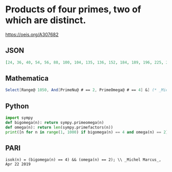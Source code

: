 # Products of four primes, two of which are distinct\.
https://oeis.org/A307682
## JSON
```JSON
[24, 36, 40, 54, 56, 88, 100, 104, 135, 136, 152, 184, 189, 196, 225, 232, 248, 250, 296, 297, 328, 344, 351, 375, 376, 424, 441, 459, 472, 484, 488, 513, 536, 568, 584, 621, 632, 664, 676, 686, 712, 776, 783, 808, 824, 837, 856, 872, 875, 904, 999, 1016, 1029]
```
## Mathematica
```Mathematica
Select[Range@ 1050, And[PrimeNu@ # == 2, PrimeOmega@ # == 4] &] (* _Michael De Vlieger_, Apr 21 2019 *)
```
## Python
```Python
import sympy
def bigomega(n): return sympy.primeomega(n)
def omega(n): return len(sympy.primefactors(n))
print([n for n in range(1, 1000) if bigomega(n) == 4 and omega(n) == 2])
```
## PARI
```PARI
isok(n) = (bigomega(n) == 4) && (omega(n) == 2); \\ _Michel Marcus_, Apr 22 2019
```
